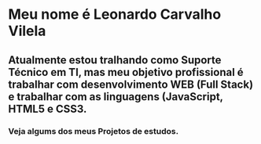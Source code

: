 <h1> Meu nome é <strong>Leonardo Carvalho Vilela</strong></h1>

<h2> Atualmente estou tralhando como Suporte Técnico em TI, mas meu objetivo profissional é trabalhar com desenvolvimento WEB (Full Stack) e trabalhar com as linguagens (JavaScript, HTML5 e CSS3.  </h2>

<h3> Veja algums dos meus Projetos de estudos. </h3>

